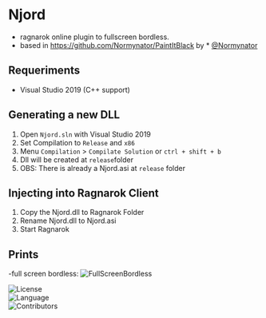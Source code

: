 # Njord
- ragnarok online plugin to fullscreen bordless.
- based in https://github.com/Normynator/PaintItBlack by * [@Normynator](https://github.com/Normynator)

## Requeriments
  - Visual Studio 2019 (C++ support)
 
## Generating a new DLL
1. Open `Njord.sln`  with Visual Studio 2019
2. Set Compilation to `Release` and `x86`
3. Menu `Compilation` > `Compilate Solution` or `ctrl + shift + b`
4. Dll will be created at `release`folder
5. OBS: There is already a Njord.asi at `release` folder

## Injecting into Ragnarok Client
1. Copy the Njord.dll to Ragnarok Folder
2. Rename Njord.dll to Njord.asi
3. Start Ragnarok

## Prints
-full screen bordless:
![FullScreenBordless](https://i.imgur.com/NDs28fC.png)
  
![License](https://img.shields.io/github/license/alisonrag/ragnarok-plugin-fullscrenn-bordless)  
![Language](https://img.shields.io/badge/language-C%2B%2B-blue)  
![Contributors](https://img.shields.io/github/contributors/alisonrag/ragnarok-plugin-fullscrenn-bordless.svg)  
